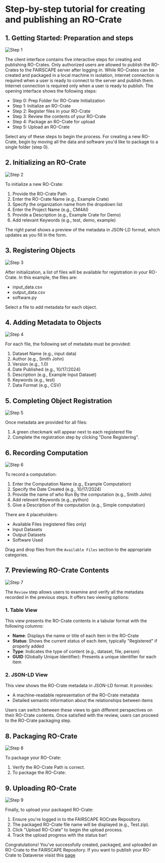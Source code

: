 # Step-by-step tutorial for creating and publishing an RO-Crate

## 1. Getting Started: Preparation and steps

![Step 1](../screenshots/1.png)

The client interface contains five interactive steps for creating and publishing RO-Crates. Only authorized users are allowed to publish the RO-Crates to the FAIRSCAPE server after logging in. While RO-Crates can be created and packaged in a local machine in isolation, internet connection is required when a user is ready to connect to the server and publish them. Internet connection is required only when a user is ready to publish. The opening interface shows the following steps:

- Step 0: Prep Folder for RO-Crate Initialization
- Step 1: Initialize an RO-Crate
- Step 2: Register files in your RO-Crate
- Step 3: Review the contents of your RO-Crate
- Step 4: Package an RO-Crate for upload
- Step 5: Upload an RO-Crate

Select any of these steps to begin the process. For creating a new RO-Crate, begin by moving all the data and software you'd like to package to a single folder (step 0).

## 2. Initializing an RO-Crate

![Step 2](../screenshots/2.png)

To initialize a new RO-Crate:

1. Provide the RO-Crate Path
2. Enter the RO-Crate Name (e.g., Example Crate)
3. Specify the organization name from the dropdown list
4. Enter the Project Name (e.g., CM4AI)
5. Provide a Description (e.g., Example Crate for Demo)
6. Add relevant Keywords (e.g., test, demo, example)

The right panel shows a preview of the metadata in JSON-LD format, which updates as you fill in the form.

## 3. Registering Objects

![Step 3](../screenshots/3.png)

After initialization, a list of files will be available for registration in your RO-Crate. In this example, the files are:

- input_data.csv
- output_data.csv
- software.py

Select a file to add metadata for each object.

## 4. Adding Metadata to Objects

![Step 4](../screenshots/4.png)

For each file, the following set of metadata must be provided:

1. Dataset Name (e.g., input data)
2. Author (e.g., Smith John)
3. Version (e.g., 1.0)
4. Date Published (e.g., 10/17/2024)
5. Description (e.g., Example Input Dataset)
6. Keywords (e.g., test)
7. Data Format (e.g., CSV)

## 5. Completing Object Registration

![Step 5](../screenshots/5.png)

Once metadata are provided for all files:

1. A green checkmark will appear next to each registered file
2. Complete the registration step by clicking "Done Registering".

## 6. Recording Computation

![Step 6](../screenshots/6.png)

To record a computation:

1. Enter the Computation Name (e.g., Example Computation)
2. Specify the Date Created (e.g., 10/17/2024)
3. Provide the name of who Run By the computation (e.g., Smith John)
4. Add relevant Keywords (e.g., python)
5. Give a Description of the computation (e.g., Simple computation)

There are 4 placeholders:

- Available Files (registered files only)
- Input Datasets
- Output Datasets
- Software Used

Drag and drop files from the `Available Files` section to the appropriate categories.

## 7. Previewing RO-Crate Contents

![Step 7](../screenshots/7.png)

The `Review` step allows users to examine and verify all the metadata recorded in the previous steps. It offers two viewing options:

### 1. Table View

This view presents the RO-Crate contents in a tabular format with the following columns:

- **Name**: Displays the name or title of each item in the RO-Crate
- **Status**: Shows the current status of each item, typically "Registered" if properly added
- **Type**: Indicates the type of content (e.g., dataset, file, person)
- **GUID** (Globally Unique Identifier): Presents a unique identifier for each item

### 2. JSON-LD View

This view shows the RO-Crate metadata in JSON-LD format. It provides:

- A machine-readable representation of the RO-Crate metadata
- Detailed semantic information about the relationships between items

Users can switch between these views to gain different perspectives on their RO-Crate contents. Once satisfied with the review, users can proceed to the RO-Crate packaging step.

## 8. Packaging RO-Crate

![Step 8](../screenshots/8.png)

To package your RO-Crate:

1. Verify the RO-Crate Path is correct.
2. To package the RO-Crate:

## 9. Uploading RO-Crate

![Step 9](../screenshots/9.png)

Finally, to upload your packaged RO-Crate:

1. Ensure you're logged in to the FAIRSCAPE ROCrate Repository.
2. The packaged RO-Crate file name will be displayed (e.g., Test.zip).
3. Click "Upload RO-Crate" to begin the upload process.
4. Track the upload progress with the status bar!

Congratulations! You've successfully created, packaged, and uploaded an RO-Crate to the FAIRSCAPE Repository. If you want to publish your RO-Crate to Dataverse visist this [page](https://fairscape.github.io/FairscapeFrontEnd/publish/)
